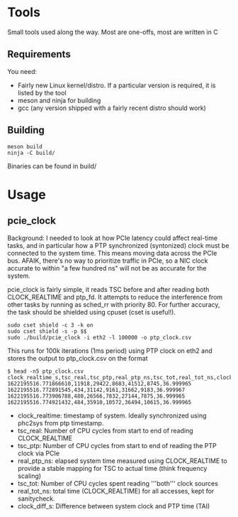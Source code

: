 # Tools

Small tools used along the way. Most are one-offs, most are written in C

## Requirements

You need:
- Fairly new Linux kernel/distro. If a particular version is required,
it is listed by the tool
- meson and ninja for building
- gcc (any version shipped with a fairly recent distro should work)


## Building

```
meson build
ninja -C build/
```

Binaries can be found in build/

# Usage
## pcie_clock

Background: I needed to look at how PCIe latency could affect real-time
tasks, and in particular how a PTP synchronized (syntonized) clock must
be connected to the system time. This means moving data across the PCIe
bus. AFAIK, there's no way to prioritize traffic in PCIe, so a NIC clock
accurate to within "a few hundred ns" will not be as accurate for the
system.

pcie_clock is fairly simple, it reads TSC before and after reading both
CLOCK_REALTIME and ptp_fd. It attempts to reduce the interference from
other tasks by running as sched_rr with priority 80. For further
accuracy, the task should be shielded using cpuset (cset is useful!).

```
sudo cset shield -c 3 -k on
sudo cset shield -s -p $$
sudo ./build/pcie_clock -i eth2 -l 100000 -o ptp_clock.csv
```

This runs for 100k iterations (1ms period) using PTP clock on eth2 and
stores the output to ptp_clock.csv on the format

``` text
$ head -n5 ptp_clock.csv
clock_realtime_s,tsc_real,tsc_ptp,real_ptp_ns,tsc_tot,real_tot_ns,clock_diff_s
1622195516.771866610,11918,29422,8683,41512,8745,36.999965
1622195516.772891545,434,31142,9161,31662,9183,36.999967
1622195516.773906788,480,26566,7832,27144,7875,36.999965
1622195516.774921432,484,35910,10572,36494,10615,36.999965
```

- clock_realtime: timestamp of system. Ideally synchronized using
  phc2sys from ptp timestamp.
- tsc_real: Number of CPU cycles from start to end of reading
  CLOCK_REALTIME
- tsc_ptp: Number of CPU cycles from start to end of reading the PTP
  clock via PCIe
- real_ptp_ns: elapsed system time measured using CLOCK_REALTIME to
  provide a stable mapping for TSC to actual time (think frequency scaling)
- tsc_tot: Number of CPU cycles spent reading '''both''' clock sources
- real_tot_ns: total time (CLOCK_REALTIME) for all accesses, kept for
  sanitycheck.
- clock_diff_s: Difference between system clock and PTP time (TAI)
